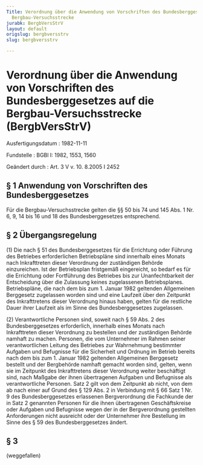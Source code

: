 ```yaml
---
Title: Verordnung über die Anwendung von Vorschriften des Bundesberggesetzes auf die
  Bergbau-Versuchsstrecke
jurabk: BergbVersStrV
layout: default
origslug: bergbversstrv
slug: bergbversstrv

---
```


# Verordnung über die Anwendung von Vorschriften des Bundesberggesetzes auf die Bergbau-Versuchsstrecke (BergbVersStrV)

Ausfertigungsdatum
:   1982-11-11

Fundstelle
:   BGBl I: 1982, 1553, 1560

Geändert durch
:   Art. 3 V v. 10. 8.2005 I 2452

## § 1 Anwendung von Vorschriften des Bundesberggesetzes

Für die Bergbau-Versuchsstrecke gelten die §§ 50 bis 74 und 145 Abs. 1
Nr. 6, 9, 14 bis 16 und 18 des Bundesberggesetzes entsprechend.

## § 2 Übergangsregelung

(1) Die nach § 51 des Bundesberggesetzes für die Errichtung oder
Führung des Betriebes erforderlichen Betriebspläne sind innerhalb
eines Monats nach Inkrafttreten dieser Verordnung der zuständigen
Behörde einzureichen. Ist der Betriebsplan fristgemäß eingereicht, so
bedarf es für die Errichtung oder Fortführung des Betriebes bis zur
Unanfechtbarkeit der Entscheidung über die Zulassung keines
zugelassenen Betriebsplanes. Betriebspläne, die nach dem bis zum 1.
Januar 1982 geltenden Allgemeinen Berggesetz zugelassen worden sind
und eine Laufzeit über den Zeitpunkt des Inkrafttretens dieser
Verordnung hinaus haben, gelten für die restliche Dauer ihrer Laufzeit
als im Sinne des Bundesberggesetzes zugelassen.

(2) Verantwortliche Personen sind, soweit nach § 59 Abs. 2 des
Bundesberggesetzes erforderlich, innerhalb eines Monats nach
Inkrafttreten dieser Verordnung zu bestellen und der zuständigen
Behörde namhaft zu machen. Personen, die vom Unternehmer im Rahmen
seiner verantwortlichen Leitung des Betriebes zur Wahrnehmung
bestimmter Aufgaben und Befugnisse für die Sicherheit und Ordnung im
Betrieb bereits nach dem bis zum 1. Januar 1982 geltenden Allgemeinen
Berggesetz bestellt und der Bergbehörde namhaft gemacht worden sind,
gelten, wenn sie im Zeitpunkt des Inkrafttretens dieser Verordnung
weiter beschäftigt sind, nach Maßgabe der ihnen übertragenen Aufgaben
und Befugnisse als verantwortliche Personen. Satz 2 gilt von dem
Zeitpunkt ab nicht, von dem ab nach einer auf Grund des § 129 Abs. 2
in Verbindung mit § 66 Satz 1 Nr. 9 des Bundesberggesetzes erlassenen
Bergverordnung die Fachkunde der in Satz 2 genannten Personen für die
ihnen übertragenen Geschäftskreise oder Aufgaben und Befugnisse wegen
der in der Bergverordnung gestellten Anforderungen nicht ausreicht
oder der Unternehmer ihre Bestellung im Sinne des § 59 des
Bundesberggesetzes ändert.

## § 3

(weggefallen)

